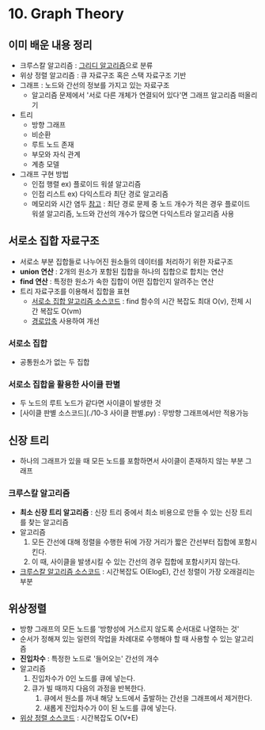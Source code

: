 # 10. Graph Theory 

## 이미 배운 내용 정리
- 크루스칼 알고리즘 : [그리디 알고리즘](https://github.com/pjw5521/Coding_Test_Algorithm/tree/main/%5B이것이%20취업을%20위한%20코딩테스트다%5D%20정리/2.%20주요알고리즘이론/Greedy)으로 분류
- 위상 정렬 알고리즘 : 큐 자료구조 혹은 스택 자료구조 기반 
- 그래프 : 노드와 간선의 정보를 가지고 있는 자료구조 
    + 알고리즘 문제에서 '서로 다른 개체가 연결되어 있다'면 그래프 알고리즘 떠올리기 
- 트리 
    + 방향 그래프
    + 비순환
    + 루트 노드 존재
    + 부모와 자식 관계
    + 계층 모델
- 그래프 구현 방법 
    + 인접 행렬 ex) 플로이드 워셜 알고리즘
    + 인접 리스트 ex) 다익스트라 최단 경로 알고리즘 
    + 메모리와 시간 염두 [참고](https://github.com/pjw5521/Coding_Test_Algorithm/tree/main/%5B이것이%20취업을%20위한%20코딩테스트다%5D%20정리/2.%20주요알고리즘이론/Dijkstra's) : 최단 경로 문제 중 노드 개수가 적은 경우 플로이드 워셜 알고리즘, 노드와 간선의 개수가 많으면 다익스트라 알고리즘 사용 


## 서로소 집합 자료구조 
- 서로소 부분 집합들로 나누어진 원소들의 데이터를 처리하기 위한 자료구조 
- **union 연산** : 2개의 원소가 포함된 집합을 하나의 집합으로 합치는 연산
- **find 연산** : 특정한 원소가 속한 집합이 어떤 집합인지 알려주는 연산 
- 트리 자료구조를 이용해서 집합을 표현 
    + [서로소 집합 알고리즘 소스코드](https://github.com/pjw5521/Coding_Test_Algorithm/blob/main/%5B이것이%20취업을%20위한%20코딩테스트다%5D%20정리/2.%20주요알고리즘이론/Graph%20Theory/10-1%20기본적인%20서로소%20집합%20알고리즘.py) : find 함수의 시간 복잡도 최대 O(v), 전체 시간 복잡도 O(vm)
    + [경로압축](https://github.com/pjw5521/Coding_Test_Algorithm/blob/main/%5B이것이%20취업을%20위한%20코딩테스트다%5D%20정리/2.%20주요알고리즘이론/Graph%20Theory/10-2%20경로%20압축%20기법.py) 사용하여 개선 

### 서로소 집합 
- 공통원소가 없는 두 집합 

### 서로소 집합을 활용한 사이클 판별 
- 두 노드의 루트 노드가 같다면 사이클이 발생한 것 
- [사이클 판별 소스코드](./10-3 사이클 판별.py) : 무방향 그래프에서만 적용가능 

## 신장 트리
- 하나의 그래프가 있을 때 모든 노드를 포함하면서 사이클이 존재하지 않는 부분 그래프
### 크루스칼 알고리즘 
- **최소 신장 트리 알고리즘** : 신장 트리 중에서 최소 비용으로 만들 수 있는 신장 트리를 찾는 알고리즘 
- 알고리즘 
    1. 모든 간선에 대해 정렬을 수행한 뒤에 가장 거리가 짧은 간선부터 집합에 포함시킨다.
    2. 이 때, 사이클을 발생시킬 수 있는 간선의 경우 집합에 포함시키지 않는다. 
- [크루스칼 알고리즘 소스코드](https://github.com/pjw5521/Coding_Test_Algorithm/blob/main/%5B이것이%20취업을%20위한%20코딩테스트다%5D%20정리/2.%20주요알고리즘이론/Graph%20Theory/10-5%20크루스칼%20알고리즘.py) : 시간복잡도 O(ElogE), 간선 정렬이 가장 오래걸리는 부분 

## 위상정렬 
- 방향 그래프의 모든 노드를 '방향성에 거스르지 않도록 순서대로 나열하는 것'
- 순서가 정해져 있는 일련의 작업을 차례대로 수행해야 할 때 사용할 수 있는 알고리즘 
- **진입차수** : 특정한 노드로 '들어오는' 간선의 개수 
- 알고리즘 
    1. 진입차수가 0인 노드를 큐에 넣는다.
    2. 큐가 빌 때까지 다음의 과정을 반복한다.
        1. 큐에서 원소를 꺼내 해당 노드에서 출발하는 간선을 그래프에서 제거한다.
        2. 새롭게 진입차수가 0이 된 노드를 큐에 넣는다. 
- [위상 정렬 소스코드](https://github.com/pjw5521/Coding_Test_Algorithm/blob/main/%5B이것이%20취업을%20위한%20코딩테스트다%5D%20정리/2.%20주요알고리즘이론/Graph%20Theory/10-6%20위상%20정렬.py) : 시간복잡도 O(V+E)
